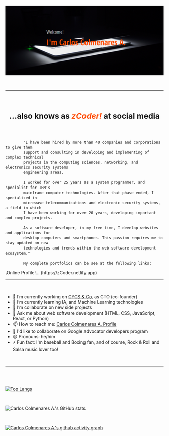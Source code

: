 ![zCoder Banner!](assets/img/miBanner.png)

<br>

---

<br>

## <div style="text-align:center"><h3>...also knows as<span style="color:#ff4c00"> _zCoder!_ </span>at social media</div>

<br>

<p style="text-align:justify; font-size:18px">

            "I have been hired by more than 40 companies and corporations to give them
            support and consulting in developing and implementing of complex technical
            projects in the computing sciences, networking, and electronics security systems
            engineering areas.

            I worked for over 25 years as a system programmer, and specialist for IBM's
            mainframe computer technologies. After that phase ended, I specialized in
            microwave telecommunications and electronic security systems, a field in which
            I have been working for over 20 years, developing important and complex projects.

            As a software developer, in my free time, I develop websites and applications for
            desktop computers and smartphones. This passion requires me to stay updated on new
            technologies and trends within the web software development ecosystem."

            My complete portfolios can be see at the following links:

</p>
¡Online Profile!... (https://zCoder.netlify.app)

<br>

---

<br>

- 🔭 I’m currently working on [CYCS & Co.](https://cycs.netlify.app "CYCS Ingeniería e Instalaciones") as CTO (co-founder)
- 🌱 I’m currently learning IA, and Machine Learning technologies
- 👯 I’m collaborate on new side projects
- 💬 Ask me about web software development (HTML, CSS, JavaScript, React, or Python)
- 📫 How to reach me: [Carlos Colmenares A. Profile](https://carlos-colmenares-a.netlify.app "https://carlos-colmenares-a.netlify.app")
- 👯 I'd like to collaborate on Google advocator developers program
- 😄 Pronouns: he/him
- ⚡ Fun fact: I'm baseball and Boxing fan, and of course, Rock & Roll and Salsa music lover too!

<br>

---

<br>
<br>

[![Top Langs](https://github-readme-stats.vercel.app/api/top-langs/?username=cycscarlos&&langs_count=8&theme=vue-dark)](https://github.com/cycscarlos/github-readme-stats)

<br>

![Carlos Colmenares A.'s GitHub stats](https://github-readme-stats.vercel.app/api?username=cycscarlos&show_icons=true&theme=vue-dark&hide=stars,prs)

<br>

<!-- ## My Colaborations -->

[![Carlos Colmenares A.'s github activity graph](https://activity-graph.herokuapp.com/graph?username=cycscarlos&theme=react-dark)](https://github.com/cycscarlos/github-readme-activity-graph)

<br>
